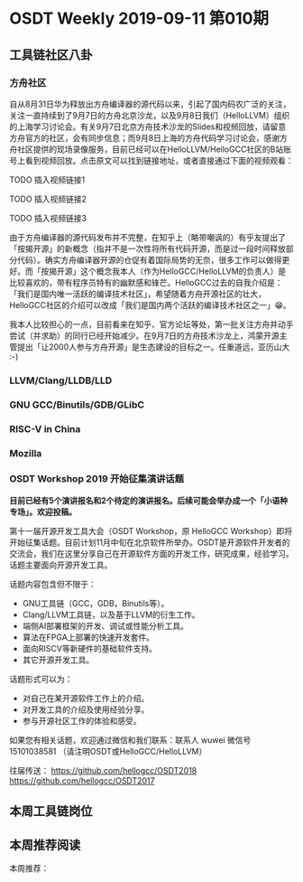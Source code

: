 # OSDT Weekly 2019-09-11 第010期

## 工具链社区八卦

### 方舟社区

自从8月31日华为释放出方舟编译器的源代码以来，引起了国内码农广泛的关注，关注一直持续到了9月7日的方舟北京沙龙，以及9月8日我们（HelloLLVM）组织的上海学习讨论会。有关9月7日北京方舟技术沙龙的Slides和视频回放，请留意方舟官方的社区，会有同步信息；而9月8日上海的方舟代码学习讨论会，感谢方舟社区提供的现场录像服务，目前已经可以在HelloLLVM/HelloGCC社区的B站账号上看到视频回放。点击原文可以找到链接地址，或者直接通过下面的视频观看：

TODO 插入视频链接1

TODO 插入视频链接2

TODO 插入视频链接3

由于方舟编译器的源代码发布并不完整，在知乎上（略带嘲讽的）有乎友提出了「按揭开源」的新概念（指并不是一次性将所有代码开源，而是过一段时间释放部分代码）。确实方舟编译器开源的仓促有着国际局势的无奈，很多工作可以做得更好。而「按揭开源」这个概念我本人（作为HelloGCC/HelloLLVM的负责人）是比较喜欢的，带有程序员特有的幽默感和锋芒。HelloGCC过去的自我介绍是：「我们是国内唯一活跃的编译技术社区」，希望随着方舟开源社区的壮大，HelloGCC社区的介绍可以改成「我们是国内两个活跃的编译技术社区之一」😁。

我本人比较担心的一点，目前看来在知乎、官方论坛等处，第一批关注方舟并动手尝试（并求助）的同行已经开始减少。在9月7日的方舟技术沙龙上，鸿蒙开源主管提出「让2000人参与方舟开源」是生态建设的目标之一。任重道远，亚历山大 :-)

### LLVM/Clang/LLDB/LLD



### GNU GCC/Binutils/GDB/GLibC



### RISC-V in China



### Mozilla



### OSDT Workshop 2019 开始征集演讲话题

**目前已经有5个演讲报名和2个待定的演讲报名。后续可能会举办成一个「小语种专场」。欢迎投稿。**

第十一届开源开发工具大会（OSDT Workshop，原 HelloGCC Workshop）即将开始征集话题。目前计划11月中旬在北京软件所举办。OSDT是开源软件开发者的交流会，我们在这里分享自己在开源软件方面的开发工作，研究成果，经验学习。话题主要面向开源开发工具。

话题内容包含但不限于：
* GNU工具链（GCC，GDB，Binutils等）。
* Clang/LLVM工具链，以及基于LLVM的衍生工作。
* 端侧AI部署框架的开发、调试或性能分析工具。
* 算法在FPGA上部署的快速开发套件。
* 面向RISCV等新硬件的基础软件支持。
* 其它开源开发工具。

话题形式可以为：
* 对自己在某开源软件工作上的介绍。
* 对开发工具的介绍及使用经验分享。
* 参与开源社区工作的体验和感受。

如果您有相关话题，欢迎通过微信和我们联系：联系人 wuwei 微信号 15101038581 （请注明OSDT或HelloGCC/HelloLLVM）

往届传送：
https://github.com/hellogcc/OSDT2018
https://github.com/hellogcc/OSDT2017

## 本周工具链岗位

## 本周推荐阅读

本周推荐：
